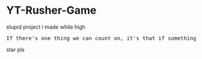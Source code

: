 # YT-Rusher-Game

stupid project i made while high

<pre>
If there's one thing we can count on, it's that if something can be built with JavaScript, it will be built with JavaScript, just like how a kid will always find a way to turn everything into a toy.
</pre>

star pls
